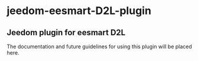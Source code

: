 # jeedom-eesmart-D2L-plugin

## Jeedom plugin for eesmart D2L

The documentation and future guidelines for using this plugin will be placed here.